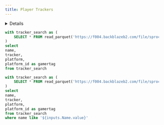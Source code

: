```yaml
---
title: Player Trackers
---
```


<LastRefreshed prefix="Data last updated"/>

<Details title='Instructions'>

<p>Below you will find all trackers for all players in MLE.</p>
<p>-You can use the drop down menu to search for a specific player.</p>
<p>-Once you find the player you would like to view clicking on their name will direct you to their tracker.</p>
</Details>

```sql dropdown
with tracker_search as (
    SELECT * FROM read_parquet('https://f004.backblazeb2.com/file/sprocket-artifacts/public/data/trackers.parquet')
)
select
name,
tracker,
platform,
platform_id as gamertag
from tracker_search
```

```sql trackers
with tracker_search as (
    SELECT * FROM read_parquet('https://f004.backblazeb2.com/file/sprocket-artifacts/public/data/trackers.parquet')
)
select
name,
tracker,
platform,
platform_id as gamertag
from tracker_search
where name like '${inputs.Name.value}'
```

<Dropdown data={dropdown} name=Name value=name>
    <DropdownOption value="%" valueLabel="Filter By Name"/>
</Dropdown>

<DataTable data={trackers} rows=20 rowShading=true headerColor=#7FFFD4 backgroundColor=#A9A9A9>
    <Column id=tracker align=center contentType=link linkLabel=name openInNewTab=true />
    <Column id=platform align=center />
    <Column id=gamertag align=center />
</DataTable>
